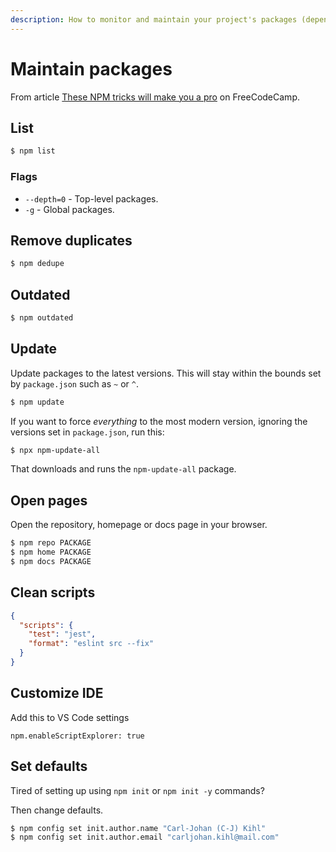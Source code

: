 ```yaml
---
description: How to monitor and maintain your project's packages (dependencies)
---
```

# Maintain packages


From article [These NPM tricks will make you a pro](https://www.freecodecamp.org/news/10-npm-tricks-that-will-make-you-a-pro-a945982afb25/) on FreeCodeCamp.

## List

```sh
$ npm list
```

### Flags

- `--depth=0` - Top-level packages.
- `-g` - Global packages.

## Remove duplicates

```sh
$ npm dedupe
```

## Outdated


```sh
$ npm outdated
```

## Update

Update packages to the latest versions. This will stay within the bounds set by `package.json` such as `~` or `^`.

```sh
$ npm update
```

If you want to force _everything_ to the most modern version, ignoring the versions set in `package.json`, run this:

```sh
$ npx npm-update-all
```

That downloads and runs the `npm-update-all` package.


## Open pages

Open the repository, homepage or docs page in your browser.

```sh
$ npm repo PACKAGE
$ npm home PACKAGE
$ npm docs PACKAGE
```


## Clean scripts

<!-- TODO move to Cookbook -->

```json
{
  "scripts": {
    "test": "jest",
    "format": "eslint src --fix"
  }
}
```


## Customize IDE

Add this to VS Code settings

```
npm.enableScriptExplorer: true
```


## Set defaults

Tired of setting up using `npm init` or `npm init -y` commands?

Then change defaults.

```sh
$ npm config set init.author.name "Carl-Johan (C-J) Kihl"
$ npm config set init.author.email "carljohan.kihl@mail.com"
```
